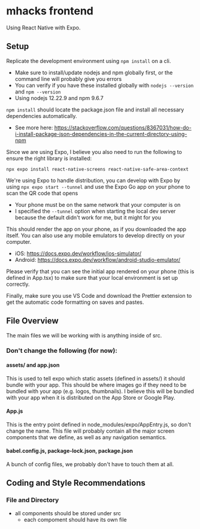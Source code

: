 # mhacks frontend

Using React Native with Expo.

## Setup

Replicate the development environment using `npm install` on a cli.

-   Make sure to install/update nodejs and npm globally first, or the command line will probably give you errors
-   You can verify if you have these installed globally with `nodejs --version` and `npm --version`
-   Using nodejs 12.22.9 and npm 9.6.7

`npm install` should locate the package.json file and install all necessary dependencies automatically.

-   See more here: https://stackoverflow.com/questions/8367031/how-do-i-install-package-json-dependencies-in-the-current-directory-using-npm

Since we are using Expo, I believe you also need to run the following to ensure the right library is installed:

`npx expo install react-native-screens react-native-safe-area-context`

We're using Expo to handle distribution, you can develop with Expo by using `npx expo start --tunnel` and use the Expo Go app on your phone to scan the QR code that opens

-   Your phone must be on the same network that your computer is on
-   I specified the `--tunnel` option when starting the local dev server because the default didn't work for me, but it might for you

This should render the app on your phone, as if you downloaded the app itself. You can also use any mobile emulators to develop directly on your computer.

-   iOS: https://docs.expo.dev/workflow/ios-simulator/
-   Android: https://docs.expo.dev/workflow/android-studio-emulator/

Please verify that you can see the initial app rendered on your phone (this is defined in App.tsx) to make sure that your local environment is set up correctly.

Finally, make sure you use VS Code and download the Prettier extension to get the automatic code formatting on saves and pastes.

## File Overview

The main files we will be working with is anything inside of src.

### Don't change the following (for now):

#### assets/ and app.json

This is used to tell expo which static assets (defined in assets/) it should bundle with your app. This should be where images go if they need to be bundled with your app (e.g. logos, thumbnails). I
believe this will be bundled with your app when it is distributed on the App Store or Google Play.

#### App.js

This is the entry point defined in node_modules/expo/AppEntry.js, so don't change the name. This file will probably contain all the major screen components that we define, as well as any navigation
semantics.

#### babel.config.js, package-lock.json, package.json

A bunch of config files, we probably don't have to touch them at all.

## Coding and Style Recommendations
### File and Directory
- all components should be stored under src
    - each compoment should have its own file